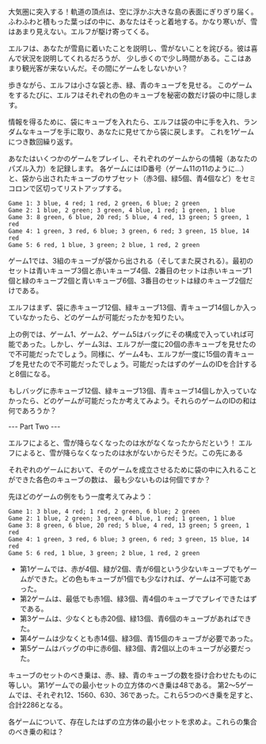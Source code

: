 大気圏に突入する！軌道の頂点は、空に浮かぶ大きな島の表面にぎりぎり届く。
ふわふわと積もった葉っぱの中に、あなたはそっと着地する。かなり寒いが、雪はあまり見えない。エルフが駆け寄ってくる。

エルフは、あなたが雪島に着いたことを説明し、雪がないことを詫びる。彼は喜んで状況を説明してくれるだろうが、
少し歩くので少し時間がある。ここはあまり観光客が来ないんだ。その間にゲームをしないかい？

歩きながら、エルフは小さな袋と赤、緑、青のキューブを見せる。
このゲームをするたびに、エルフはそれぞれの色のキューブを秘密の数だけ袋の中に隠します。

情報を得るために、袋にキューブを入れたら、エルフは袋の中に手を入れ、ランダムなキューブを手に取り、あなたに見せてから袋に戻します。
これを1ゲームにつき数回繰り返す。

あなたはいくつかのゲームをプレイし、それぞれのゲームからの情報（あなたのパズル入力）を記録します。
各ゲームにはID番号（ゲーム11の11のように...）と、袋から出されたキューブのサブセット（赤3個、緑5個、青4個など）をセミコロンで区切ってリストアップする。

```
Game 1: 3 blue, 4 red; 1 red, 2 green, 6 blue; 2 green
Game 2: 1 blue, 2 green; 3 green, 4 blue, 1 red; 1 green, 1 blue
Game 3: 8 green, 6 blue, 20 red; 5 blue, 4 red, 13 green; 5 green, 1 red
Game 4: 1 green, 3 red, 6 blue; 3 green, 6 red; 3 green, 15 blue, 14 red
Game 5: 6 red, 1 blue, 3 green; 2 blue, 1 red, 2 green
```

ゲーム1では、3組のキューブが袋から出される（そしてまた戻される）。最初のセットは青いキューブ3個と赤いキューブ4個、2番目のセットは赤いキューブ1個と緑のキューブ2個と青いキューブ6個、3番目のセットは緑のキューブ2個だけである。

エルフはまず、袋に赤キューブ12個、緑キューブ13個、青キューブ14個しか入っていなかったら、どのゲームが可能だったかを知りたい。

上の例では、ゲーム1、ゲーム2、ゲーム5はバッグにその構成で入っていれば可能であった。しかし、ゲーム3は、エルフが一度に20個の赤キューブを見せたので不可能だったでしょう。同様に、ゲーム4も、エルフが一度に15個の青キューブを見せたので不可能だったでしょう。可能だったはずのゲームのIDを合計すると8個になる。

もしバッグに赤キューブ12個、緑キューブ13個、青キューブ14個しか入っていなかったら、どのゲームが可能だったか考えてみよう。それらのゲームのIDの和は何であろうか？


--- Part Two ---

エルフによると、雪が降らなくなったのは水がなくなったからだという！
エルフによると、雪が降らなくなったのは水がないからだそうだ。この先にある

それぞれのゲームにおいて、そのゲームを成立させるために袋の中に入れることができた各色のキューブの数は、
最も少ないものは何個ですか？

先ほどのゲームの例をもう一度考えてみよう：

```
Game 1: 3 blue, 4 red; 1 red, 2 green, 6 blue; 2 green
Game 2: 1 blue, 2 green; 3 green, 4 blue, 1 red; 1 green, 1 blue
Game 3: 8 green, 6 blue, 20 red; 5 blue, 4 red, 13 green; 5 green, 1 red
Game 4: 1 green, 3 red, 6 blue; 3 green, 6 red; 3 green, 15 blue, 14 red
Game 5: 6 red, 1 blue, 3 green; 2 blue, 1 red, 2 green
```

- 第1ゲームでは、赤が4個、緑が2個、青が6個という少ないキューブでもゲームができた。どの色もキューブが1個でも少なければ、ゲームは不可能であった。
- 第2ゲームは、最低でも赤1個、緑3個、青4個のキューブでプレイできたはずである。
- 第3ゲームは、少なくとも赤20個、緑13個、青6個のキューブがあればできた。
- 第4ゲームは少なくとも赤14個、緑3個、青15個のキューブが必要であった。
- 第5ゲームはバッグの中に赤6個、緑3個、青2個以上のキューブが必要だった。


キューブのセットのべき乗は、赤、緑、青のキューブの数を掛け合わせたものに等しい。
第1ゲームでの最小セットの立方体のべき乗は48である。
第2～5ゲームでは、それぞれ12、1560、630、36であった。これら5つのべき乗を足すと、合計2286となる。

各ゲームについて、存在したはずの立方体の最小セットを求めよ。これらの集合のべき乗の和は？